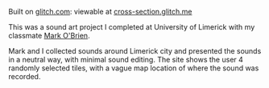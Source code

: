 Built on [glitch.com](https://glitch.com/): viewable at [cross-section.glitch.me](https://cross-section.glitch.me/)

This was a sound art project I completed at University of Limerick with my classmate [Mark O'Brien](https://www.markobrien.work/).

Mark and I collected sounds around Limerick city and presented the sounds in a neutral way, with minimal sound editing.
The site shows the user 4 randomly selected tiles, with a vague map location of where the sound was recorded.
